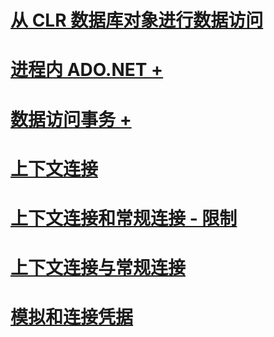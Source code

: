 # [从 CLR 数据库对象进行数据访问](data-access-from-clr-database-objects.md)

# [进程内 ADO.NET +](../../../relational-databases/clr-integration-data-access-in-process-ado-net/sql-server-in-process-specific-extensions-to-ado-net.md)
# [数据访问事务 +](../../../relational-databases/clr-integration-data-access-transactions/clr-integration-and-transactions.md)

# [上下文连接](context-connection.md)
# [上下文连接和常规连接 - 限制](context-connections-and-regular-connections-restrictions.md)
# [上下文连接与常规连接](context-connections-vs-regular-connections.md)
# [模拟和连接凭据](impersonation-and-credentials-for-connections.md)
